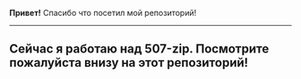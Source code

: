 **Привет!** Спасибо что посетил мой репозиторий! 

--------------------------------------------------------
Сейчас я работаю над 507-zip. Посмотрите пожалуйста внизу на этот репозиторий!
--------------------------------------------------------


